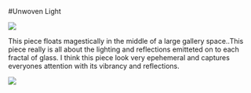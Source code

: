 #Unwoven Light

![](http://api.ning.com/files/DtcI2O2Ry7DJf8kXz0ACWm3M2Wt7bfJx*n4ishtcu6yOK8Eqda8SQxDIZG-KARz5WeJPvzeSHEyNQaFOXimCYhP3G5SsY3e-/1082121280.jpeg)


This piece floats magestically in the middle of a large gallery space..This piece really is all about the lighting and reflections emitteted on to each fractal of glass. I think this piece look very epehemeral and captures everyones attention with its vibrancy and reflections.



![](http://api.ning.com/files/DtcI2O2Ry7CiV21zekFJ1SdHPPuO8vu8lJHGqZciKz09UpZ9wXcFhjwjylLqA*byh8qSF9jJqPlXDkk7cmj8TNkfe3qVBXsv/1082121453.jpeg)
